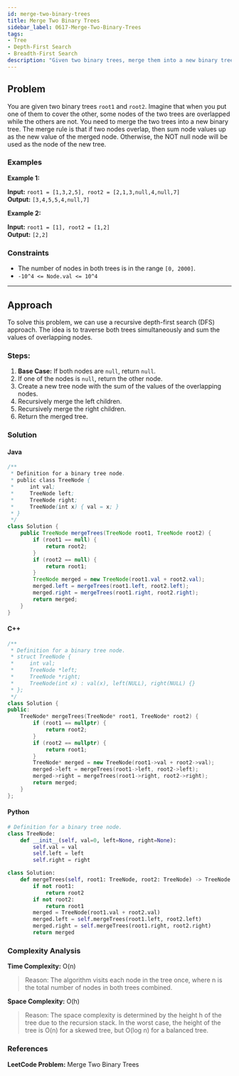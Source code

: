 ```yaml
---
id: merge-two-binary-trees
title: Merge Two Binary Trees
sidebar_label: 0617-Merge-Two-Binary-Trees
tags:
- Tree
- Depth-First Search
- Breadth-First Search
description: "Given two binary trees, merge them into a new binary tree by adding the values of overlapping nodes."
---
```


## Problem

You are given two binary trees `root1` and `root2`. Imagine that when you put one of them to cover the other, some nodes of the two trees are overlapped while the others are not. You need to merge the two trees into a new binary tree. The merge rule is that if two nodes overlap, then sum node values up as the new value of the merged node. Otherwise, the NOT null node will be used as the node of the new tree.

### Examples

**Example 1:**

**Input:** `root1 = [1,3,2,5], root2 = [2,1,3,null,4,null,7]`  
**Output:** `[3,4,5,5,4,null,7]`

**Example 2:**

**Input:** `root1 = [1], root2 = [1,2]`  
**Output:** `[2,2]`

### Constraints

- The number of nodes in both trees is in the range `[0, 2000]`.
- `-10^4 <= Node.val <= 10^4`

---

## Approach

To solve this problem, we can use a recursive depth-first search (DFS) approach. The idea is to traverse both trees simultaneously and sum the values of overlapping nodes.

### Steps:

1. **Base Case:** If both nodes are `null`, return `null`.
2. If one of the nodes is `null`, return the other node.
3. Create a new tree node with the sum of the values of the overlapping nodes.
4. Recursively merge the left children.
5. Recursively merge the right children.
6. Return the merged tree.

### Solution

#### Java

```java
/**
 * Definition for a binary tree node.
 * public class TreeNode {
 *     int val;
 *     TreeNode left;
 *     TreeNode right;
 *     TreeNode(int x) { val = x; }
 * }
 */
class Solution {
    public TreeNode mergeTrees(TreeNode root1, TreeNode root2) {
        if (root1 == null) {
            return root2;
        }
        if (root2 == null) {
            return root1;
        }
        TreeNode merged = new TreeNode(root1.val + root2.val);
        merged.left = mergeTrees(root1.left, root2.left);
        merged.right = mergeTrees(root1.right, root2.right);
        return merged;
    }
}
```
#### C++

```cpp
/**
 * Definition for a binary tree node.
 * struct TreeNode {
 *     int val;
 *     TreeNode *left;
 *     TreeNode *right;
 *     TreeNode(int x) : val(x), left(NULL), right(NULL) {}
 * };
 */
class Solution {
public:
    TreeNode* mergeTrees(TreeNode* root1, TreeNode* root2) {
        if (root1 == nullptr) {
            return root2;
        }
        if (root2 == nullptr) {
            return root1;
        }
        TreeNode* merged = new TreeNode(root1->val + root2->val);
        merged->left = mergeTrees(root1->left, root2->left);
        merged->right = mergeTrees(root1->right, root2->right);
        return merged;
    }
};
```

#### Python

```python
# Definition for a binary tree node.
class TreeNode:
    def __init__(self, val=0, left=None, right=None):
        self.val = val
        self.left = left
        self.right = right

class Solution:
    def mergeTrees(self, root1: TreeNode, root2: TreeNode) -> TreeNode:
        if not root1:
            return root2
        if not root2:
            return root1
        merged = TreeNode(root1.val + root2.val)
        merged.left = self.mergeTrees(root1.left, root2.left)
        merged.right = self.mergeTrees(root1.right, root2.right)
        return merged
```
### Complexity Analysis
**Time Complexity:** O(n)
>Reason: The algorithm visits each node in the tree once, where n is the total number of nodes in both trees combined.

**Space Complexity:** O(h)
>Reason: The space complexity is determined by the height h of the tree due to the recursion stack. In the worst case, the height of the tree is O(n) for a skewed tree, but O(log n) for a balanced tree.

### References
**LeetCode Problem:** Merge Two Binary Trees